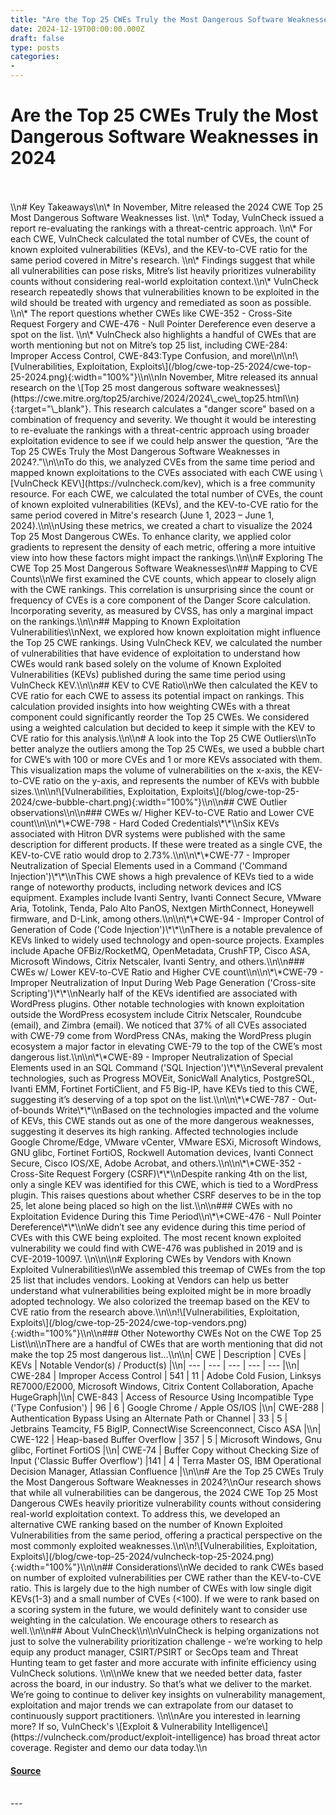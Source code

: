 ```yaml
---
title: "Are the Top 25 CWEs Truly the Most Dangerous Software Weaknesses in 2024"
date: 2024-12-19T00:00:00.000Z
draft: false
type: posts
categories: 
- 
---
```

# Are the Top 25 CWEs Truly the Most Dangerous Software Weaknesses in 2024

<br/>

<br/>
\\n# Key Takeaways\\n\* In November, Mitre released the 2024 CWE Top 25 Most Dangerous Software Weaknesses list. \\n\* Today, VulnCheck issued a report re-evaluating the rankings with a threat-centric approach. \\n\* For each CWE, VulnCheck calculated the total number of CVEs, the count of known exploited vulnerabilities (KEVs), and the KEV-to-CVE ratio for the same period covered in Mitre's research. \\n\* Findings suggest that while all vulnerabilities can pose risks, Mitre’s list heavily prioritizes vulnerability counts without considering real-world exploitation context.\\n\* VulnCheck research repeatedly shows that vulnerabilities known to be exploited in the wild should be treated with urgency and remediated as soon as possible. \\n\* The report questions whether CWEs like CWE-352 - Cross-Site Request Forgery and CWE-476 - Null Pointer Dereference even deserve a spot on the list. \\n\* VulnCheck also highlights a handful of CWEs that are worth mentioning but not on Mitre’s top 25 list, including CWE-284: Improper Access Control, CWE-843:Type Confusion, and more\\n\\n!\[Vulnerabilities, Exploitation, Exploits\](/blog/cwe-top-25-2024/cwe-top-25-2024.png){:width="100%"}\\n\\nIn November, Mitre released its annual research on the \[Top 25 most dangerous software weaknesses\](https://cwe.mitre.org/top25/archive/2024/2024\_cwe\_top25.html\\n){:target="\_blank"}. This research calculates a "danger score" based on a combination of frequency and severity. We thought it would be interesting to re-evaluate the rankings with a threat-centric approach using broader exploitation evidence to see if we could help answer the question, “Are the Top 25 CWEs Truly the Most Dangerous Software Weaknesses in 2024?."\\n\\nTo do this, we analyzed CVEs from the same time period and mapped known exploitations to the CVEs associated with each CWE using \[VulnCheck KEV\](https://vulncheck.com/kev), which is a free community resource. For each CWE, we calculated the total number of CVEs, the count of known exploited vulnerabilities (KEVs), and the KEV-to-CVE ratio for the same period covered in Mitre's research (June 1, 2023 – June 1, 2024).\\n\\nUsing these metrics, we created a chart to visualize the 2024 Top 25 Most Dangerous CWEs. To enhance clarity, we applied color gradients to represent the density of each metric, offering a more intuitive view into how these factors might impact the rankings.\\n\\n# Exploring The CWE Top 25 Most Dangerous Software Weaknesses\\n## Mapping to CVE Counts\\nWe first examined the CVE counts, which appear to closely align with the CWE rankings. This correlation is unsurprising since the count or frequency of CVEs is a core component of the Danger Score calculation. Incorporating severity, as measured by CVSS, has only a marginal impact on the rankings.\\n\\n## Mapping to Known Exploitation Vulnerabilities\\nNext, we explored how known exploitation might influence the Top 25 CWE rankings. Using VulnCheck KEV, we calculated the number of vulnerabilities that have evidence of exploitation to understand how CWEs would rank based solely on the volume of Known Exploited Vulnerabilities (KEVs) published during the same time period using VulnCheck KEV.\\n\\n## KEV to CVE Ratio\\nWe then calculated the KEV to CVE ratio for each CWE to assess its potential impact on rankings. This calculation provided insights into how weighting CWEs with a threat component could significantly reorder the Top 25 CWEs. We considered using a weighted calculation but decided to keep it simple with the KEV to CVE ratio for this analysis.\\n\\n# A look into the Top 25 CWE Outliers\\nTo better analyze the outliers among the Top 25 CWEs, we used a bubble chart for CWE’s with 100 or more CVEs and 1 or more KEVs associated with them. This visualization maps the volume of vulnerabilities on the x-axis, the KEV-to-CVE ratio on the y-axis, and represents the number of KEVs with bubble sizes.\\n\\n!\[Vulnerabilities, Exploitation, Exploits\](/blog/cwe-top-25-2024/cwe-bubble-chart.png){:width="100%"}\\n\\n## CWE Outlier observations\\n\\n### CWEs w/ Higher KEV-to-CVE Ratio and Lower CVE count\\n\\n\*\*CWE-798 - Hard Coded Credentials\*\*\\nSix KEVs associated with Hitron DVR systems were published with the same description for different products. If these were treated as a single CVE, the KEV-to-CVE ratio would drop to 2.73%.\\n\\n\*\*CWE-77 - Improper Neutralization of Special Elements used in a Command ('Command Injection')\*\*\\nThis CWE shows a high prevalence of KEVs tied to a wide range of noteworthy products, including network devices and ICS equipment. Examples include Ivanti Sentry, Ivanti Connect Secure, VMware Aria, Totolink, Tenda, Palo Alto PanOS, Nextgen MirthConnect, Honeywell firmware, and D-Link, among others.\\n\\n\*\*CWE-94 - Improper Control of Generation of Code ('Code Injection')\*\*\\nThere is a notable prevalence of KEVs linked to widely used technology and open-source projects. Examples include Apache OFBiz/RocketMQ, OpenMetadata, CrushFTP, Cisco ASA, Microsoft Windows, Citrix Netscaler, Ivanti Sentry, and others.\\n\\n### CWEs w/ Lower KEV-to-CVE Ratio and Higher CVE count\\n\\n\*\*CWE-79 - Improper Neutralization of Input During Web Page Generation ('Cross-site Scripting')\*\*\\nNearly half of the KEVs identified are associated with WordPress plugins. Other notable technologies with known exploitation outside the WordPress ecosystem include Citrix Netscaler, Roundcube (email), and Zimbra (email). We noticed that 37% of all CVEs associated with CWE-79 come from WordPress CNAs, making the WordPress plugin ecosystem a major factor in elevating CWE-79 to the top of the CWE’s most dangerous list.\\n\\n\*\*CWE-89 - Improper Neutralization of Special Elements used in an SQL Command ('SQL Injection')\*\*\\nSeveral prevalent technologies, such as Progress MOVEit, SonicWall Analytics, PostgreSQL, Ivanti EMM, Fortinet FortiClient, and F5 Big-IP, have KEVs tied to this CWE, suggesting it’s deserving of a top spot on the list.\\n\\n\*\*CWE-787 - Out-of-bounds Write\*\*\\nBased on the technologies impacted and the volume of KEVs, this CWE stands out as one of the more dangerous weaknesses, suggesting it deserves its high ranking. Affected technologies include Google Chrome/Edge, VMware vCenter, VMware ESXi, Microsoft Windows, GNU glibc, Fortinet FortiOS, Rockwell Automation devices, Ivanti Connect Secure, Cisco IOS/XE, Adobe Acrobat, and others.\\n\\n\*\*CWE-352 - Cross-Site Request Forgery (CSRF)\*\*\\nDespite ranking 4th on the list, only a single KEV was identified for this CWE, which is tied to a WordPress plugin. This raises questions about whether CSRF deserves to be in the top 25, let alone being placed so high on the list.\\n\\n### CWEs with no Exploitation Evidence During this Time Period\\n\*\*CWE-476 - Null Pointer Dereference\*\*\\nWe didn’t see any evidence during this time period of CVEs with this CWE being exploited. The most recent known exploited vulnerability we could find with CWE-476 was published in 2019 and is CVE-2019-10097. \\n\\n\\n# Exploring CWEs by Vendors with Known Exploited Vulnerabilities\\nWe assembled this treemap of CWEs from the top 25 list that includes vendors. Looking at Vendors can help us better understand what vulnerabilities being exploited might be in more broadly adopted technology. We also colorized the treemap based on the KEV to CVE ratio from the research above.\\n\\n!\[Vulnerabilities, Exploitation, Exploits\](/blog/cwe-top-25-2024/cwe-top-vendors.png){:width="100%"}\\n\\n### Other Noteworthy CWEs Not on the CWE Top 25 List\\n\\nThere are a handful of CWEs that are worth mentioning that did not make the top 25 most dangerous list…\\n\\n| CWE | Description | CVEs | KEVs | Notable Vendor(s) / Product(s) |\\n| --- | --- | --- | --- | --- |\\n| CWE-284 | Improper Access Control | 541 | 11 | Adobe Cold Fusion, Linksys RE7000/E2000, Microsoft Windows, Citrix Content Collaboration, Apache HugeGraph|\\n| CWE-843 | Access of Resource Using Incompatible Type ('Type Confusion') | 96 | 6 | Google Chrome / Apple OS/IOS |\\n| CWE-288 | Authentication Bypass Using an Alternate Path or Channel | 33 | 5 | Jetbrains Teamcity, F5 BigIP, ConnectWise Screenconnect, Cisco ASA |\\n| CWE-122 | Heap-based Buffer Overflow | 357 | 5 | Microsoft Windows, Gnu glibc, Fortinet FortiOS |\\n| CWE-74 | Buffer Copy without Checking Size of Input ('Classic Buffer Overflow') |141 | 4 | Terra Master OS, IBM Operational Decision Manager, Atlassian Confluence |\\n\\n# Are the Top 25 CWEs Truly the Most Dangerous Software Weaknesses in 2024?\\nOur research shows that while all vulnerabilities can be dangerous, the 2024 CWE Top 25 Most Dangerous CWEs heavily prioritize vulnerability counts without considering real-world exploitation context. To address this, we developed an alternative CWE ranking based on the number of Known Exploited Vulnerabilities from the same period, offering a practical perspective on the most commonly exploited weaknesses.\\n\\n!\[Vulnerabilities, Exploitation, Exploits\](/blog/cwe-top-25-2024/vulncheck-top-25-2024.png){:width="100%"}\\n\\n## Considerations\\nWe decided to rank CWEs based on number of exploited vulnerabilities per CWE rather than the KEV-to-CVE ratio. This is largely due to the high number of CWEs with low single digit KEVs(1-3) and a small number of CVEs (<100). If we were to rank based on a scoring system in the future, we would definitely want to consider use weighting in the calculation. We encourage others to research as well.\\n\\n## About VulnCheck\\n\\nVulnCheck is helping organizations not just to solve the vulnerability prioritization challenge - we’re working to help equip any product manager, CSIRT/PSIRT or SecOps team and Threat Hunting team to get faster and more accurate with infinite efficiency using VulnCheck solutions. \\n\\nWe knew that we needed better data, faster across the board, in our industry. So that’s what we deliver to the market. We’re going to continue to deliver key insights on vulnerability management, exploitation and major trends we can extrapolate from our dataset to continuously support practitioners. \\n\\nAre you interested in learning more? If so, VulnCheck's \[Exploit & Vulnerability Intelligence\](https://vulncheck.com/product/exploit-intelligence) has broad threat actor coverage. Register and demo our data today.\\n

#### [Source](https://vulncheck.com/blog/cwe-top-25-2024)

<br/>
---

